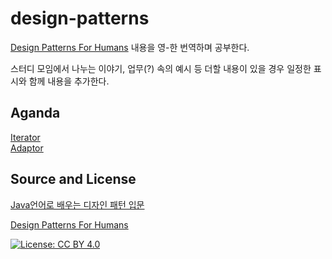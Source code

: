 # design-patterns

[Design Patterns For Humans](https://github.com/kamranahmedse/design-patterns-for-humans#-simple-factory) 내용을 영-한 번역하며 공부한다.

스터디 모임에서 나누는 이야기, 업무(?) 속의 예시 등 더할 내용이 있을 경우 일정한 표시와 함께 내용을 추가한다.

## Aganda

[Iterator](https://github.com/yeoseon/design-patterns/tree/master/Iterator)  
[Adaptor](https://github.com/yeoseon/design-patterns/tree/master/Adaptor)


## Source and License
[Java언어로 배우는 디자인 패턴 입문](http://www.yes24.com/Product/goods/2918928)

[Design Patterns For Humans](https://github.com/kamranahmedse/design-patterns-for-humans#-simple-factory)

[![License: CC BY 4.0](https://img.shields.io/badge/License-CC%20BY%204.0-lightgrey.svg)](https://creativecommons.org/licenses/by/4.0/)

